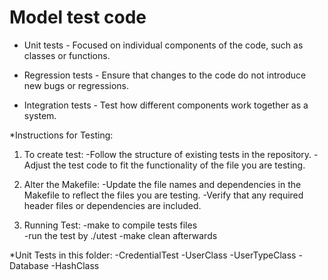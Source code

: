 # Model test code

* Unit tests - Focused on individual components of the code, such as classes or functions.
 
* Regression tests - Ensure that changes to the code do not introduce new bugs or regressions.

* Integration tests - Test how different components work together as a system.


*Instructions for Testing:

1. To create test: 
	-Follow the structure of existing tests in the repository.
	-Adjust the test code to fit the functionality of the file you are testing.

2. Alter the Makefile: 
	-Update the file names and dependencies in the Makefile to reflect the files you are testing.
	-Verify that any required header files or dependencies are included.

3. Running Test:
    	-make to compile tests files  
    	-run the test by ./utest
    	-make clean afterwards

*Unit Tests in this folder:
        -CredentialTest
        -UserClass
        -UserTypeClass
        -Database
        -HashClass
